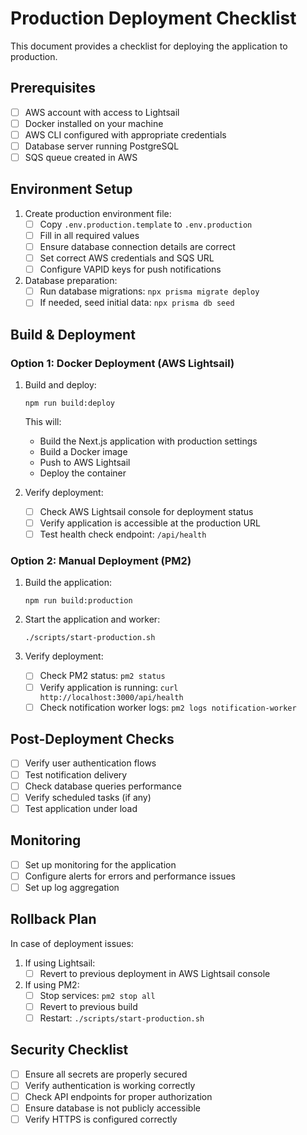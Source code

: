 # Production Deployment Checklist

This document provides a checklist for deploying the application to production.

## Prerequisites

- [ ] AWS account with access to Lightsail
- [ ] Docker installed on your machine
- [ ] AWS CLI configured with appropriate credentials
- [ ] Database server running PostgreSQL
- [ ] SQS queue created in AWS

## Environment Setup

1. Create production environment file:
   - [ ] Copy `.env.production.template` to `.env.production`
   - [ ] Fill in all required values
   - [ ] Ensure database connection details are correct
   - [ ] Set correct AWS credentials and SQS URL
   - [ ] Configure VAPID keys for push notifications

2. Database preparation:
   - [ ] Run database migrations: `npx prisma migrate deploy`
   - [ ] If needed, seed initial data: `npx prisma db seed`

## Build & Deployment

### Option 1: Docker Deployment (AWS Lightsail)

1. Build and deploy:
   ```
   npm run build:deploy
   ```

   This will:
   - Build the Next.js application with production settings
   - Build a Docker image
   - Push to AWS Lightsail
   - Deploy the container

2. Verify deployment:
   - [ ] Check AWS Lightsail console for deployment status
   - [ ] Verify application is accessible at the production URL
   - [ ] Test health check endpoint: `/api/health`

### Option 2: Manual Deployment (PM2)

1. Build the application:
   ```
   npm run build:production
   ```

2. Start the application and worker:
   ```
   ./scripts/start-production.sh
   ```

3. Verify deployment:
   - [ ] Check PM2 status: `pm2 status`
   - [ ] Verify application is running: `curl http://localhost:3000/api/health`
   - [ ] Check notification worker logs: `pm2 logs notification-worker`

## Post-Deployment Checks

- [ ] Verify user authentication flows
- [ ] Test notification delivery
- [ ] Check database queries performance
- [ ] Verify scheduled tasks (if any)
- [ ] Test application under load

## Monitoring

- [ ] Set up monitoring for the application
- [ ] Configure alerts for errors and performance issues
- [ ] Set up log aggregation

## Rollback Plan

In case of deployment issues:

1. If using Lightsail:
   - [ ] Revert to previous deployment in AWS Lightsail console

2. If using PM2:
   - [ ] Stop services: `pm2 stop all`
   - [ ] Revert to previous build
   - [ ] Restart: `./scripts/start-production.sh`

## Security Checklist

- [ ] Ensure all secrets are properly secured
- [ ] Verify authentication is working correctly
- [ ] Check API endpoints for proper authorization
- [ ] Ensure database is not publicly accessible
- [ ] Verify HTTPS is configured correctly 